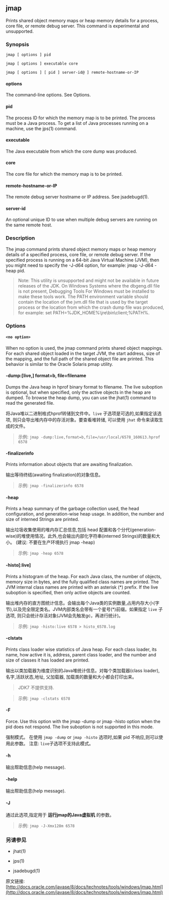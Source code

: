 ## jmap

Prints shared object memory maps or heap memory details for a process, core file, or remote debug server. This command is experimental and unsupported.

### Synopsis

	jmap [ options ] pid

	jmap [ options ] executable core

	jmap [ options ] [ pid ] server-id@ ] remote-hostname-or-IP


#### options

The command-line options. See Options.

#### pid

The process ID for which the memory map is to be printed. The process must be a Java process. To get a list of Java processes running on a machine, use the jps(1) command.

#### executable

The Java executable from which the core dump was produced.

#### core

The core file for which the memory map is to be printed.

#### remote-hostname-or-IP

The remote debug server hostname or IP address. See jsadebugd(1).

#### server-id

An optional unique ID to use when multiple debug servers are running on the same remote host.

### Description

The jmap command prints shared object memory maps or heap memory details of a specified process, core file, or remote debug server. If the specified process is running on a 64-bit Java Virtual Machine (JVM), then you might need to specify the -J-d64 option, for example: jmap -J-d64 -heap pid.

> Note: This utility is unsupported and might not be available in future releases of the JDK. On Windows Systems where the dbgeng.dll file is not present, Debugging Tools For Windows must be installed to make these tools work. The PATH environment variable should contain the location of the jvm.dll file that is used by the target process or the location from which the crash dump file was produced, for example: set PATH=%JDK_HOME%\jre\bin\client;%PATH%.

### Options

#### `<no option>`

When no option is used, the jmap command prints shared object mappings. For each shared object loaded in the target JVM, the start address, size of the mapping, and the full path of the shared object file are printed. This behavior is similar to the Oracle Solaris pmap utility.

#### -dump:[live,] format=b, file=filename

Dumps the Java heap in hprof binary format to filename. The live suboption is optional, but when specified, only the active objects in the heap are dumped. To browse the heap dump, you can use the jhat(1) command to read the generated file.

将Java堆以二进制格式hprof转储到文件中。`live` 子选项是可选的,如果指定该选项, 则只会导出堆内存中的存活对象。要查看堆转储, 可以使用 `jhat` 命令来读取生成的文件。

> 示例: `jmap -dump:live,format=b,file=/usr/local/6578_160613.hprof 6578`


#### -finalizerinfo

Prints information about objects that are awaiting finalization.

输出等待终结(awaiting finalization)的对象信息。


> 示例: `jmap -finalizerinfo 6578`

#### -heap

Prints a heap summary of the garbage collection used, the head configuration, and generation-wise heap usage. In addition, the number and size of interned Strings are printed.

输出垃圾收集使用的堆内存汇总信息,包括 head 配置和各个分代(generation-wise)的堆使用情况。此外,也会输出内部化字符串(interned Strings)的数量和大小。
(建议: 不要在生产环境执行 jmap -heap)

> 示例: `jmap -heap 6578`


#### -histo[:live]

Prints a histogram of the heap. For each Java class, the number of objects, memory size in bytes, and the fully qualified class names are printed. The JVM internal class names are printed with an asterisk (*) prefix. If the live suboption is specified, then only active objects are counted.


输出堆内存的直方图统计信息。会输出每个Java类的实例数量,占用内存大小(字节),以及完全限定类名。JVM内部类名会带有一个星号(*)前缀。如果指定 `live` 子选项, 则只会统计存活对象(JVM会先触发gc，再进行统计)。


> 示例: `jmap -histo:live 6578 > histo_6578.log`



#### -clstats

Prints class loader wise statistics of Java heap. For each class loader, its name, how active it is, address, parent class loader, and the number and size of classes it has loaded are printed.

输出以类加载器为维度识别的Java堆统计信息。对每个类加载器(class loader), 名字,活跃状态,地址, 父加载器, 加载类的数量和大小都会打印出来。

> JDK7 不提供支持.

> 示例: `jmap -clstats 6578`

#### -F

Force. Use this option with the jmap -dump or jmap -histo option when the pid does not respond. The live suboption is not supported in this mode.

强制模式。 在使用 `jmap -dump` or `jmap -histo` 选项时,如果  pid 不响应,则可以使用此参数。 注意: `live`子选项不支持此模式。

#### -h

输出帮助信息(help message).

#### -help

输出帮助信息(help message).

#### -J<flag>


通过此选项,指定用于 **运行jmap的Java虚拟机** 的参数。

> 示例: `jmap -J-Xmx128m 6578`


### 另请参见

- jhat(1)

- jps(1)

- jsadebugd(1)

原文链接:  [http://docs.oracle.com/javase/8/docs/technotes/tools/windows/jmap.html](http://docs.oracle.com/javase/8/docs/technotes/tools/windows/jmap.html)


